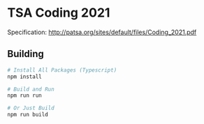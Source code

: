# TSA Coding 2021

Specification: http://patsa.org/sites/default/files/Coding_2021.pdf


## Building
```bash
# Install All Packages (Typescript)
npm install

# Build and Run
npm run run

# Or Just Build
npm run build
```